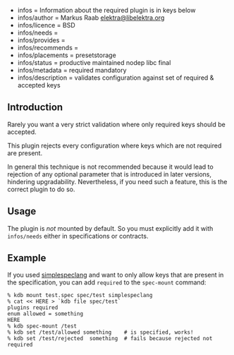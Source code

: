 - infos = Information about the required plugin is in keys below
- infos/author = Markus Raab <elektra@libelektra.org>
- infos/licence = BSD
- infos/needs =
- infos/provides =
- infos/recommends =
- infos/placements = presetstorage
- infos/status = productive maintained nodep libc final
- infos/metadata = required mandatory
- infos/description = validates configuration against set of required & accepted keys

## Introduction

Rarely you want a very strict validation where only required
keys should be accepted.

This plugin rejects every configuration where keys which are
not required are present.

In general this technique is not recommended because it
would lead to rejection of any optional parameter that is
introduced in later versions, hindering upgradability.
Nevertheless, if you need such a feature, this is the
correct plugin to do so.

## Usage

The plugin is *not* mounted by default.
So you must explicitly add it with `infos/needs`
either in specifications or contracts.

## Example

If you used [simplespeclang](/src/plugins/simplespeclang) and want to
only allow keys that are present in the specification, you can add `required`
to the `spec-mount` command:

    % kdb mount test.spec spec/test simplespeclang
    % cat << HERE > `kdb file spec/test`
    plugins required
    enum allowed = something
    HERE
    % kdb spec-mount /test
    % kdb set /test/allowed something    # is specified, works!
    % kdb set /test/rejected  something  # fails because rejected not required

